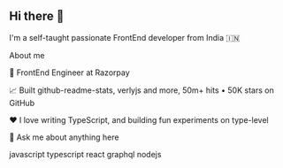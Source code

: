 ## Hi there 👋

I'm a self-taught passionate FrontEnd developer from India 🇮🇳

About me

💼 FrontEnd Engineer at Razorpay

📈 Built github-readme-stats, verlyjs and more, 50m+ hits • 50K stars on GitHub

❤️ I love writing TypeScript, and building fun experiments on type-level

💬 Ask me about anything here

javascript typescript react graphql nodejs
